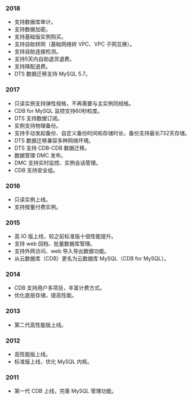 
### 2018
* 支持数据库审计。
* 支持数据加密。
* 支持基础版实例购买。
* 支持自助转网（基础网络转 VPC、VPC 子网互换）。
* 支持自助连接检测。
* 支持5天内自助退货退费。
* 支持降配退费。
* DTS 数据迁移支持 MySQL 5.7。

### 2017
* 只读实例支持弹性规格，不再需要与主实例同规格。
* CDB for MySQL 监控支持60秒粒度。
* DTS 支持数据订阅。
* 实例支持物理备份。
* 支持手动发起备份、自定义备份时间和存储时长，备份支持最长732天存储。
* DTS 数据迁移兼容多种网络环境。
* DTS 支持 CDB-CDB 数据迁移。
* 数据管理 DMC 发布。
* DMC 支持实时监控、实例会话管理。
* CDB 支持安全组。


### 2016
* 只读实例上线。
* 支持按量付费实例。

### 2015
* 高 IO 版上线，较之前标准版十倍性能提升。
* 支持 web 回档、批量数据库管理。
* 支持外网访问、web 导入导出数据功能。
* 从云数据库（CDB）更名为云数据库 MySQL（CDB for MySQL）。

### 2014
* CDB 支持用户多项目，丰富计费方式。
* 优化底层存储，提高性能。

### 2013
* 第二代高性能版上线。

### 2012
* 高性能版上线。
* 标准版上线，优化 MySQL 内核。

### 2011
* 第一代 CDB 上线，完善 MySQL 管理功能。

